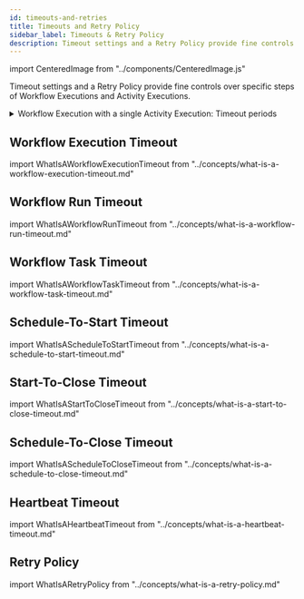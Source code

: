 ```yaml
---
id: timeouts-and-retries
title: Timeouts and Retry Policy
sidebar_label: Timeouts & Retry Policy
description: Timeout settings and a Retry Policy provide fine controls over specific steps of Workflow Executions and Activity Executions.
---
```


import CenteredImage from "../components/CenteredImage.js"

Timeout settings and a Retry Policy provide fine controls over specific steps of Workflow Executions and Activity Executions.

<details>
<summary>
Workflow Execution with a single Activity Execution: Timeout periods
</summary>

<CenteredImage
imagePath="/diagrams/workflow-execution-with-single-activity-execution.svg"
imageSize="100"
title="Workflow Execution with a single Activity Execution: Timeout periods"
/>

</details>

## Workflow Execution Timeout

import WhatIsAWorkflowExecutionTimeout from "../concepts/what-is-a-workflow-execution-timeout.md"

<WhatIsAWorkflowExecutionTimeout/>

## Workflow Run Timeout

import WhatIsAWorkflowRunTimeout from "../concepts/what-is-a-workflow-run-timeout.md"

<WhatIsAWorkflowRunTimeout/>

## Workflow Task Timeout

import WhatIsAWorkflowTaskTimeout from "../concepts/what-is-a-workflow-task-timeout.md"

<WhatIsAWorkflowTaskTimeout/>

## Schedule-To-Start Timeout

import WhatIsAScheduleToStartTimeout from "../concepts/what-is-a-schedule-to-start-timeout.md"

<WhatIsAScheduleToStartTimeout/>

## Start-To-Close Timeout

import WhatIsAStartToCloseTimeout from "../concepts/what-is-a-start-to-close-timeout.md"

<WhatIsAStartToCloseTimeout/>

## Schedule-To-Close Timeout

import WhatIsAScheduleToCloseTimeout from "../concepts/what-is-a-schedule-to-close-timeout.md"

<WhatIsAScheduleToCloseTimeout/>

## Heartbeat Timeout

import WhatIsAHeartbeatTimeout from "../concepts/what-is-a-heartbeat-timeout.md"

<WhatIsAHeartbeatTimeout/>

## Retry Policy

import WhatIsARetryPolicy from "../concepts/what-is-a-retry-policy.md"

<WhatIsARetryPolicy/>

